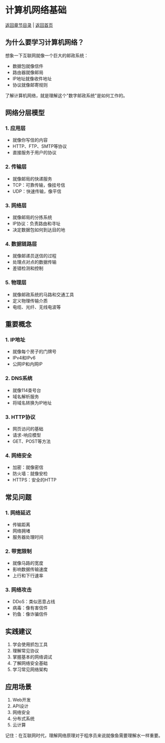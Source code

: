 # 计算机网络基础

[返回章节目录](./index.md) | [返回首页](../README.md)

## 为什么要学习计算机网络？

想象一下互联网就像一个巨大的邮政系统：
- 数据包就像信件
- 路由器就像邮局
- IP地址就像收件地址
- 协议就像邮寄规则

了解计算机网络，就是理解这个"数字邮政系统"是如何工作的。

## 网络分层模型

### 1. 应用层
- 就像你写信的内容
- HTTP、FTP、SMTP等协议
- 直接服务于用户的协议

### 2. 传输层
- 就像邮局的快递服务
- TCP：可靠传输，像挂号信
- UDP：快速传输，像平信

### 3. 网络层
- 就像邮局的分拣系统
- IP协议：负责路由和寻址
- 决定数据包如何到达目的地

### 4. 数据链路层
- 就像邮递员送信的过程
- 处理点对点的数据传输
- 差错检测和控制

### 5. 物理层
- 就像邮政系统的马路和交通工具
- 定义物理传输介质
- 电缆、光纤、无线电波等

## 重要概念

### 1. IP地址
- 就像每个房子的门牌号
- IPv4和IPv6
- 公网IP和内网IP

### 2. DNS系统
- 就像114查号台
- 域名解析服务
- 将域名转换为IP地址

### 3. HTTP协议
- 网页访问的基础
- 请求-响应模型
- GET、POST等方法

### 4. 网络安全
- 加密：就像密信
- 防火墙：就像安检
- HTTPS：安全的HTTP

## 常见问题

### 1. 网络延迟
- 传输距离
- 网络拥堵
- 服务器处理时间

### 2. 带宽限制
- 就像马路的宽度
- 影响数据传输速度
- 上行和下行速率

### 3. 网络攻击
- DDoS：类似恶意占线
- 病毒：像有害信件
- 钓鱼：像诈骗信件

## 实践建议

1. 学会使用抓包工具
2. 理解常见协议
3. 掌握基本的网络调试
4. 了解网络安全基础
5. 学习常见网络架构

## 应用场景

1. Web开发
2. API设计
3. 网络安全
4. 分布式系统
5. 云计算

记住：在互联网时代，理解网络原理对于程序员来说就像鱼需要理解水一样重要。